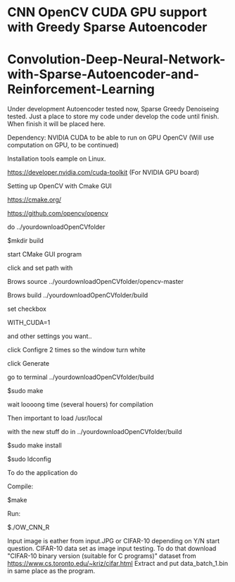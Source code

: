 # CNN OpenCV CUDA GPU support with Greedy Sparse Autoencoder 
# Convolution-Deep-Neural-Network-with-Sparse-Autoencoder-and-Reinforcement-Learning
Under development Autoencoder tested now, Sparse Greedy Denoiseing tested. Just a place to store my code under develop the code until finish.
When finish it will be placed here.

Dependency:
NVIDIA CUDA to be able to run on GPU
OpenCV (Will use computation on GPU, to be continued)

Installation tools eample on Linux.

https://developer.nvidia.com/cuda-toolkit (For NVIDIA GPU board)

Setting up OpenCV with Cmake GUI

https://cmake.org/

https://github.com/opencv/opencv

do ../yourdownloadOpenCVfolder

$mkdir build

start CMake GUI program

click and set path with 

Brows source ../yourdownloadOpenCVfolder/opencv-master

Brows build ../yourdownloadOpenCVfolder/build

set checkbox

WITH_CUDA=1

and other settings you want..

click Configre 2 times so the window turn white

click Generate

go to terminal ../yourdownloadOpenCVfolder/build

$sudo make

wait loooong time (several houers) for compilation

Then important to load /usr/local

with the new stuff do in ../yourdownloadOpenCVfolder/build

$sudo make install

$sudo ldconfig

To do the application do

Compile:

$make

Run:

$./OW_CNN_R


Input image is eather from input.JPG or CIFAR-10 depending on Y/N start question. 
CIFAR-10 data set as image input testing. 
To do that download "CIFAR-10 binary version (suitable for C programs)" dataset from
https://www.cs.toronto.edu/~kriz/cifar.html
Extract and put data_batch_1.bin in same place as the program. 
